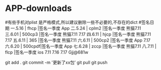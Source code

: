 ﻿# APP-downloads
#有些手机对plist 是严格模式,所以建议删除一些不必要的,不存在的dict
#签名日期
一.5.16  | fhcp   |签名一季度   App
二.5.24  | cplm2  |签名一季度   熊猫7.11	
三.6.01  | 500cp3 |签名一季度   熊猫7.11  7.17
四.6.11  | hjcp   |签名一季度   熊猫7.11  7.17
五.6.11  | 365    |签名一季度   熊猫7.11
六.6.11  | 500cp2 |签名一季度   App  7.17
六.6.20  | 500cpdf|签名一季度   App
七.6.28  | zccp   |签名一季度   熊猫7.11
八.7.11  | flcp   |签名一季度   ios 7.11   7.16  7.17
Gjj@681w


git add . 
git commit -m '更新了xx包’
git pull
git push



